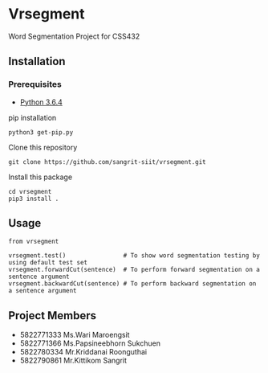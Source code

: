 # Vrsegment

Word Segmentation Project for CSS432

## Installation

### Prerequisites

* [Python 3.6.4](https://www.python.org)


pip installation
```
python3 get-pip.py
```

Clone this repository
```
git clone https://github.com/sangrit-siit/vrsegment.git
```

Install this package
```
cd vrsegment
pip3 install .
```

## Usage
```
from vrsegment

vrsegment.test()                # To show word segmentation testing by using default test set
vrsegment.forwardCut(sentence)  # To perform forward segmentation on a sentence argument
vrsegment.backwardCut(sentence) # To perform backward segmentation on a sentence argument
```

## Project Members
* 5822771333 Ms.Wari Maroengsit
* 5822771366 Ms.Papsineebhorn Sukchuen	
* 5822780334 Mr.Kriddanai Roonguthai
* 5822790861 Mr.Kittikom Sangrit
